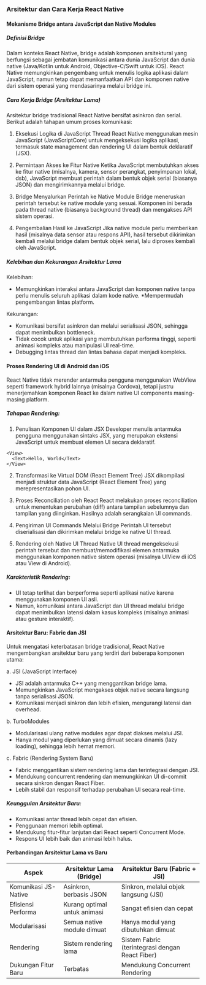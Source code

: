 ### Arsitektur dan Cara Kerja React Native
#### Mekanisme Bridge antara JavaScript dan Native Modules
##### Definisi Bridge
Dalam konteks React Native, bridge adalah komponen arsitektural yang berfungsi sebagai jembatan komunikasi antara dunia JavaScript dan dunia native (Java/Kotlin untuk Android, Objective-C/Swift untuk iOS). React Native memungkinkan pengembang untuk menulis logika aplikasi dalam JavaScript, namun tetap dapat memanfaatkan API dan komponen native dari sistem operasi yang mendasarinya melalui bridge ini.

##### Cara Kerja Bridge (Arsitektur Lama)
Arsitektur bridge tradisional React Native bersifat asinkron dan serial. Berikut adalah tahapan umum proses komunikasi:
1. Eksekusi Logika di JavaScript Thread
React Native menggunakan mesin JavaScript (JavaScriptCore) untuk mengeksekusi logika aplikasi, termasuk state management dan rendering UI dalam bentuk deklaratif (JSX).

2. Permintaan Akses ke Fitur Native
Ketika JavaScript membutuhkan akses ke fitur native (misalnya, kamera, sensor perangkat, penyimpanan lokal, dsb), JavaScript membuat perintah dalam bentuk objek serial (biasanya JSON) dan mengirimkannya melalui bridge.

3. Bridge Menyalurkan Perintah ke Native Module
Bridge meneruskan perintah tersebut ke native module yang sesuai. Komponen ini berada pada thread native (biasanya background thread) dan mengakses API sistem operasi.

4. Pengembalian Hasil ke JavaScript
Jika native module perlu memberikan hasil (misalnya data sensor atau respons API), hasil tersebut dikirimkan kembali melalui bridge dalam bentuk objek serial, lalu diproses kembali oleh JavaScript.

##### Kelebihan dan Kekurangan Arsitektur Lama
Kelebihan:
* Memungkinkan interaksi antara JavaScript dan komponen native tanpa perlu menulis seluruh aplikasi dalam kode native.
*Mempermudah pengembangan lintas platform.

Kekurangan:
* Komunikasi bersifat asinkron dan melalui serialisasi JSON, sehingga dapat menimbulkan bottleneck.
* Tidak cocok untuk aplikasi yang membutuhkan performa tinggi, seperti animasi kompleks atau manipulasi UI real-time.
* Debugging lintas thread dan lintas bahasa dapat menjadi kompleks.

#### Proses Rendering UI di Android dan iOS
React Native tidak merender antarmuka pengguna menggunakan WebView seperti framework hybrid lainnya (misalnya Cordova), tetapi justru menerjemahkan komponen React ke dalam native UI components masing-masing platform.

##### Tahapan Rendering:
1. Penulisan Komponen UI dalam JSX
Developer menulis antarmuka pengguna menggunakan sintaks JSX, yang merupakan ekstensi JavaScript untuk membuat elemen UI secara deklaratif.

```
<View>
  <Text>Hello, World</Text>
</View>
```

2. Transformasi ke Virtual DOM (React Element Tree)
JSX dikompilasi menjadi struktur data JavaScript (React Element Tree) yang merepresentasikan pohon UI.

3. Proses Reconciliation oleh React
React melakukan proses reconciliation untuk menentukan perubahan (diff) antara tampilan sebelumnya dan tampilan yang diinginkan. Hasilnya adalah serangkaian UI commands.

4. Pengiriman UI Commands Melalui Bridge
Perintah UI tersebut diserialisasi dan dikirimkan melalui bridge ke native UI thread.

5. Rendering oleh Native UI Thread
Native UI thread mengeksekusi perintah tersebut dan membuat/memodifikasi elemen antarmuka menggunakan komponen native sistem operasi (misalnya UIView di iOS atau View di Android).

##### Karakteristik Rendering:
* UI tetap terlihat dan berperforma seperti aplikasi native karena menggunakan komponen UI asli.
* Namun, komunikasi antara JavaScript dan UI thread melalui bridge dapat menimbulkan latensi dalam kasus kompleks (misalnya animasi atau gesture interaktif).

#### Arsitektur Baru: Fabric dan JSI
Untuk mengatasi keterbatasan bridge tradisional, React Native mengembangkan arsitektur baru yang terdiri dari beberapa komponen utama:

a. JSI (JavaScript Interface)
* JSI adalah antarmuka C++ yang menggantikan bridge lama.
* Memungkinkan JavaScript mengakses objek native secara langsung tanpa serialisasi JSON.
* Komunikasi menjadi sinkron dan lebih efisien, mengurangi latensi dan overhead.

b. TurboModules
* Modularisasi ulang native modules agar dapat diakses melalui JSI.
* Hanya modul yang diperlukan yang dimuat secara dinamis (lazy loading), sehingga lebih hemat memori.

c. Fabric (Rendering System Baru)
* Fabric menggantikan sistem rendering lama dan terintegrasi dengan JSI.
* Mendukung concurrent rendering dan memungkinkan UI di-commit secara sinkron dengan React Fiber.
* Lebih stabil dan responsif terhadap perubahan UI secara real-time.

##### Keunggulan Arsitektur Baru:
* Komunikasi antar thread lebih cepat dan efisien.
* Penggunaan memori lebih optimal.
* Mendukung fitur-fitur lanjutan dari React seperti Concurrent Mode.
* Respons UI lebih baik dan animasi lebih halus.

#### Perbandingan Arsitektur Lama vs Baru

| Aspek                | Arsitektur Lama (Bridge)     | Arsitektur Baru (Fabric + JSI)                  |
| -------------------- | ---------------------------- | ----------------------------------------------- |
| Komunikasi JS-Native | Asinkron, berbasis JSON      | Sinkron, melalui objek langsung (JSI)           |
| Efisiensi Performa   | Kurang optimal untuk animasi | Sangat efisien dan cepat                        |
| Modularisasi         | Semua native module dimuat   | Hanya modul yang dibutuhkan dimuat              |
| Rendering            | Sistem rendering lama        | Sistem Fabric (terintegrasi dengan React Fiber) |
| Dukungan Fitur Baru  | Terbatas                     | Mendukung Concurrent Rendering                  |
